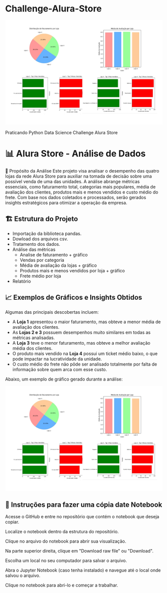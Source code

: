 # Challenge-Alura-Store
![Exemplo de gráfico](https://github.com/EliseMalvaoCarlson/Challenge-Alura-Store/blob/main/Alura%20Store.jpg?raw=true)

Praticando Python Data Science Challenge Alura Store

# 📊 Alura Store - Análise de Dados

📌 Propósito da Análise
Este projeto visa analisar o desempenho das quatro lojas da rede Alura Store para auxiliar na tomada de
decisão sobre uma possível venda de uma das unidades.
A análise abrange métricas essenciais, como faturamento total, categorias mais populares,
média de avaliação dos clientes, produtos mais e menos vendidos e custo médio do frete.
Com base nos dados coletados e processados, serão gerados insights estratégicos para otimizar a operação da empresa.

## 🏗️ Estrutura do Projeto

- Importação da biblioteca pandas.
- Dowload dos arquivos csv.
- Tratamento dos dados.
- Análise das métricas
  - Analise de faturamento + gráfico
  - Vendas por categoria
  - Média de avaliação da lojas + gráfico
  - Produtos mais e menos vendidos por loja + gráfico
  - Frete médio por loja
- Relatório 




## 📈 Exemplos de Gráficos e Insights Obtidos
Algumas das principais descobertas incluem:
- A **Loja 1** apresentou o maior faturamento, mas obteve a menor média de avaliação dos clientes.
- As **Lojas 2 e 3** possuem desempenhos muito similares em todas as métricas analisadas.
- A **Loja 3** teve o menor faturamento, mas obteve a melhor avaliação média dos clientes.
- O produto mais vendido na **Loja 4** possui um ticket médio baixo, o que pode impactar na lucratividade da unidade.
- O custo médio do frete não pôde ser analisado totalmente por falta de informação sobre quem arca com esse custo.

Abaixo, um exemplo de gráfico gerado durante a análise:

![Exemplo de gráfico](https://github.com/EliseMalvaoCarlson/Challenge-Alura-Store/blob/main/Alura%20Store.jpg?raw=true)



## 🚀 Instruções para fazer uma cópia date Notebook 
Acesse o GitHub e entre no repositório que contém o notebook que deseja copiar.

Localize o notebook dentro da estrutura do repositório.

Clique no arquivo do notebook para abrir sua visualização.

Na parte superior direita, clique em "Download raw file" ou "Download".

Escolha um local no seu computador para salvar o arquivo.

Abra o Jupyter Notebook (caso tenha instalado) e navegue até o local onde salvou o arquivo.

Clique no notebook para abri-lo e começar a trabalhar.



